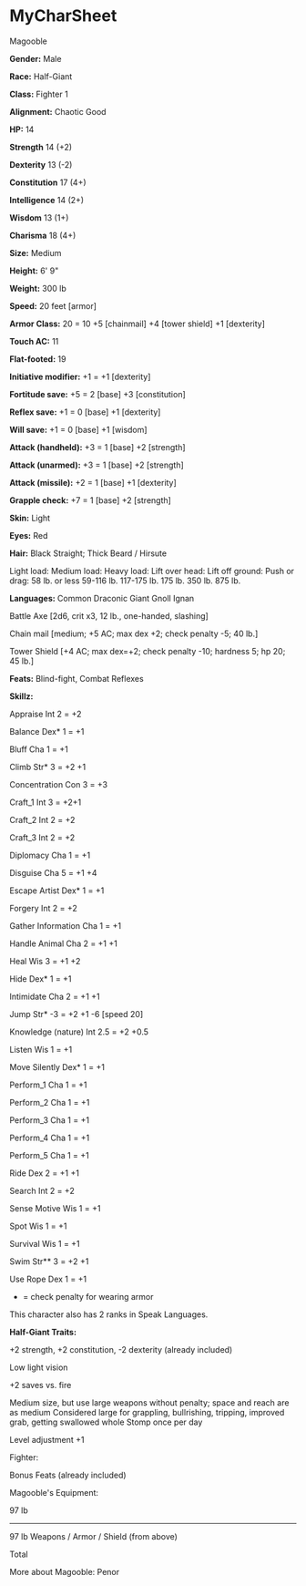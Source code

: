 # MyCharSheet

Magooble

**Gender:** Male 

**Race:** Half-Giant 

**Class:** Fighter 1

**Alignment:** Chaotic Good

**HP:** 14

**Strength**	14	(+2)

**Dexterity**	13	(-2)

**Constitution**	17	(4+)

**Intelligence**	14	(2+)

**Wisdom**	13	(1+)

**Charisma**	18	(4+)

**Size:**	Medium

**Height:**	6' 9"

**Weight:**	300 lb

**Speed:** 20 feet [armor]

**Armor Class:** 20 = 10 +5 [chainmail] +4 [tower shield] +1 [dexterity]

**Touch AC:** 11

**Flat-footed:** 19

**Initiative modifier:**	+1	= +1 [dexterity]

**Fortitude save:**	+5	= 2 [base] +3 [constitution]

**Reflex save:**	+1	= 0 [base] +1 [dexterity]

**Will save:**	+1	= 0 [base] +1 [wisdom]

**Attack (handheld):**	+3	= 1 [base] +2 [strength]

**Attack (unarmed):**	+3	= 1 [base] +2 [strength]

**Attack (missile):**	+2	= 1 [base] +1 [dexterity]

**Grapple check:**	+7	= 1 [base] +2 [strength]

**Skin:**	Light

**Eyes:**	Red

**Hair:**	Black Straight; Thick Beard / Hirsute



Light load:
Medium load:
Heavy load:
Lift over head:
Lift off ground:
Push or drag:
58 lb. or less
59-116 lb.
117-175 lb.
175 lb.
350 lb.
875 lb.

**Languages:**	Common Draconic Giant Gnoll Ignan

Battle Axe [2d6, crit x3, 12 lb., one-handed, slashing]

Chain mail [medium; +5 AC; max dex +2; check penalty -5; 40 lb.]

Tower Shield [+4 AC; max dex=+2; check penalty -10; hardness 5; hp 20; 45 lb.]

**Feats:** Blind-fight, Combat Reflexes	

**Skillz:**

Appraise	Int	2 =	+2

Balance	Dex*	1 =	+1

Bluff	Cha	1 =	+1

Climb	Str*	3 =	+2 +1	

Concentration	Con	3 =	+3

Craft_1	Int	3 =	+2+1	

Craft_2	Int	2 =	+2

Craft_3	Int	2 =	+2

Diplomacy	Cha	1 =	+1

Disguise	Cha	5 =	+1 +4	

Escape Artist	Dex*	1 =	+1

Forgery	Int	2 =	+2

Gather Information	Cha	1 =	+1

Handle Animal	Cha	2 =	+1 +1	

Heal	Wis	3 =	+1 +2	

Hide	Dex*	1 =	+1

Intimidate	Cha	2 =	+1 +1	

Jump	Str*	-3 =	+2 +1	-6 [speed 20]

Knowledge (nature)	Int	2.5 =	+2 +0.5	

Listen	Wis	1 =	+1

Move Silently	Dex*	1 =	+1

Perform_1	Cha	1 =	+1

Perform_2	Cha	1 =	+1

Perform_3	Cha	1 =	+1

Perform_4	Cha	1 =	+1

Perform_5	Cha	1 =	+1

Ride	Dex	2 =	+1 +1	

Search	Int	2 =	+2

Sense Motive	Wis	1 =	+1

Spot	Wis	1 =	+1

Survival	Wis	1 =	+1

Swim	Str**	3 =	+2 +1	

Use Rope	Dex	1 =	+1

* = check penalty for wearing armor

This character also has 2 ranks in Speak Languages.

**Half-Giant Traits:**

+2 strength, +2 constitution, -2 dexterity (already included)

Low light vision

+2 saves vs. fire

Medium size, but use large weapons without penalty; space and reach are as medium
Considered large for grappling, bullrishing, tripping, improved grab, getting swallowed whole
Stomp once per day

Level adjustment +1


Fighter:

Bonus Feats (already included)
	
Magooble's Equipment:

97 lb
_____
97 lb	Weapons / Armor / Shield (from above)

Total

More about Magooble:
Penor
